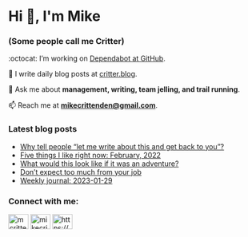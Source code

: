 # Hi 👋, I'm Mike
### (Some people call me Critter)

:octocat: I’m working on [Dependabot at GitHub](https://github.com/features/security).

📝 I write daily blog posts at [critter.blog](https://critter.blog).

💬 Ask me about **management, writing, team jelling, and trail running**.

📫 Reach me at **mikecrittenden@gmail.com**.

### Latest blog posts
<!-- BLOG-POST-LIST:START -->
- [Why tell people “let me write about this and get back to you”?](https://critter.blog/2023/02/02/why-tell-people-let-me-write-about-this-and-get-back-to-you/)
- [Five things I like right now: February, 2022](https://critter.blog/2023/02/01/five-things-i-like-right-now-february-2022-2/)
- [What would this look like if it was an adventure?](https://critter.blog/2023/01/31/what-would-this-look-like-if-it-was-an-adventure/)
- [Don’t expect too much from your job](https://critter.blog/2023/01/30/dont-expect-too-much-from-your-job/)
- [Weekly journal: 2023-01-29](https://critter.blog/2023/01/28/weekly-journal-2023-01-29/)
<!-- BLOG-POST-LIST:END -->

<h3 align="left">Connect with me:</h3>
<p align="left">
<a href="https://twitter.com/mcrittenden" target="blank"><img align="center" src="https://raw.githubusercontent.com/rahuldkjain/github-profile-readme-generator/master/src/images/icons/Social/twitter.svg" alt="mcrittenden" height="30" width="40" /></a>
<a href="https://linkedin.com/in/mikecrittenden" target="blank"><img align="center" src="https://raw.githubusercontent.com/rahuldkjain/github-profile-readme-generator/master/src/images/icons/Social/linked-in-alt.svg" alt="mikecrittenden" height="30" width="40" /></a>
<a href="https://critter.blog/feed/" target="blank"><img align="center" src="https://raw.githubusercontent.com/rahuldkjain/github-profile-readme-generator/master/src/images/icons/Social/rss.svg" alt="https://critter.blog/feed/" height="30" width="40" /></a>
</p>
